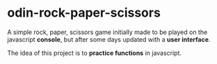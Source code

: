 # odin-rock-paper-scissors

A simple rock, paper, scissors game initially made to be played on the javascript **console**, but after some days updated with a **user interface**.

The idea of this project is to **practice functions** in javascript.